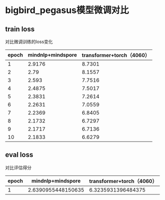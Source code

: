 # bigbird_pegasus模型微调对比
## train loss

对比微调训练的loss变化

| epoch | mindnlp+mindspore | transformer+torch（4060） |
| ----- | ----------------- | ------------------------- |
| 1     | 2.9176            | 8.7301                    |
| 2     | 2.79              | 8.1557                    |
| 3     | 2.593             | 7.7516                    |
| 4     | 2.4875            | 7.5017                    |
| 5     | 2.3831            | 7.2614                    |
| 6     | 2.2631            | 7.0559                    |
| 7     | 2.2369            | 6.8405                    |
| 8     | 2.1732            | 6.7297                    |
| 9     | 2.1717            | 6.7136                    |
| 10    | 2.1833            | 6.6279                    |

## eval loss

对比评估得分

| epoch | mindnlp+mindspore  | transformer+torch（4060） |
| ----- | ------------------ | ------------------------- |
| 1     | 2.6390955448150635 | 6.3235931396484375        |